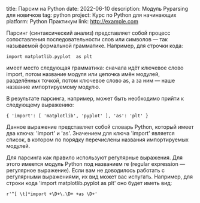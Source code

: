 ﻿title: Парсим на Python
date: 2022-06-10
description: Модуль Pyparsing для новичков
tag: python
project: Курс по Python для начинающих
platform: Python Практикум
link: http://example.com

Парсинг (синтаксический анализ) представляет собой процесс сопоставления последовательности слов или символов — так называемой формальной грамматике. Например, для строчки кода:

	import matplotlib.pyplot  as plt


имеет место следующая грамматика: сначала идёт ключевое слово import, потом название модуля или цепочка имён модулей, разделённых точкой, потом ключевое слово as, а за ним — наше название импортируемому модулю.

В результате парсинга, например, может быть необходимо прийти к следующему выражению:

	{ 'import': [ 'matplotlib', 'pyplot' ], 'as': 'plt' }


Данное выражение представляет собой словарь Python, который имеет два ключа: 'import' и 'as'. Значением для ключа 'import' является список, в котором по порядку перечислены названия импортируемых модулей.

Для парсинга как правило используют регулярные выражения. Для этого имеется модуль Python под названием re (regular expression — регулярное выражение). Если вам не доводилось работать с регулярными выражениями, их вид может вас испугать. Например, для строки кода 'import matplotlib.pyplot as plt' оно будет иметь вид:

	r'^[ \t]*import +\D+\.\D+ +as \D+'
